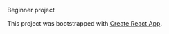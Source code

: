Beginner project 

This project was bootstrapped with [Create React App](https://github.com/facebook/create-react-app).
